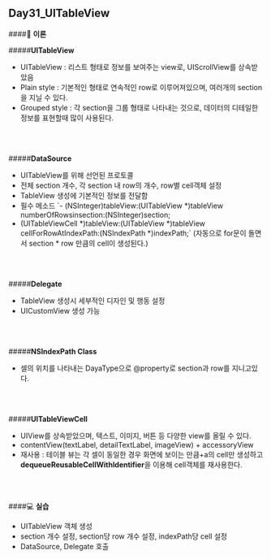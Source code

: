 Day31_UITableView
--

####:notebook: **이론**

#####**UITableView**
- UITableView : 리스트 형태로 정보를 보여주는 view로, UIScrollView를 상속받았음
- Plain style : 기본적인 형태로 연속적인 row로 이루어져있으며, 여러개의 section을 지닐 수 있다.
- Grouped style : 각 section을 그룹 형태로 나타내는 것으로, 데이터의 디테일한 정보를 표현할때 많이 사용된다.
<br>
<br>

#####**DataSource**
- UITableView를 위해 선언된 프로토콜
- 전체 section 개수, 각 section 내 row의 개수, row별 cell객체 설정
- TableView 생성에 기본적인 정보를 전달함
- 필수 메소드
`- (NSInteger)tableView:(UITableView *)tableView numberOfRowsinsection:(NSInteger)section;
- (UITableViewCell *)tableView:(UITableView *)tableView cellForRowAtIndexPath:(NSIndexPath *)indexPath;`
(자동으로 for문이 돌면서 section * row 만큼의 cell이 생성된다.)
<br>
<br>

#####**Delegate**
- TableView 생성시 세부적인 디자인 및 행동 설정 
- UICustomView 생성 가능
<br>
<br>

#####**NSIndexPath Class**
- 셀의 위치를 나타내는 DayaType으로 @property로 section과 row를 지니고있다.  
<br>
<br>

#####**UITableViewCell**
- UIView를 상속받았으며, 텍스트, 이미지, 버튼 등 다양한 view를 올릴 수 있다.
- contentView(textLabel, detailTextLabel, imageView) + accessoryView
- 재사용 : 테이블 뷰는 각 셀이 동일한 경우 화면에 보이는 만큼+a의 cell만 생성하고 **dequeueReusableCellWithIdentifier**을 이용해 cell객체를 재사용한다.
<br>
<br>


####:computer: **실습**
- UITableView 객체 생성 
- section 개수 설정, section당 row 개수 설정, indexPath당 cell 설정
- DataSource, Delegate 호출

